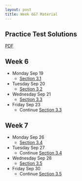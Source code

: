 ```yaml
---
layout: post
title: Week 6&7 Material
---
```


## Practice Test Solutions

[PDF]({{site.baseurl}}public/solutions/practice-test.pdf)

## Week 6

- Monday Sep 19
    - [Section 3.1]({{site.baseurl}}part3/#area-between-curves)
- Tuesday Sep 20
    - [Section 3.2]({{site.baseurl}}part3/#volumes-by-cross-sectioning)
- Wednesday Sep 21
    - [Section 3.3]({{site.baseurl}}part3/#the-washer-method)
- Friday Sep 23
    - Continue [Section 3.3]({{site.baseurl}}part3/#the-washer-method)

## Week 7

- Monday Sep 26
    - [Section 3.4]({{site.baseurl}}part3/#the-cylindrical-shell-method)
- Tuesday Sep 27
    - Continue [Section 3.4]({{site.baseurl}}part3/#the-cylindrical-shell-method)
- Wednesday Sep 28
    - [Section 3.5]({{site.baseurl}}part3/#work)
- Friday Sep 30
    - Continue [Section 3.5]({{site.baseurl}}part3/#work)
